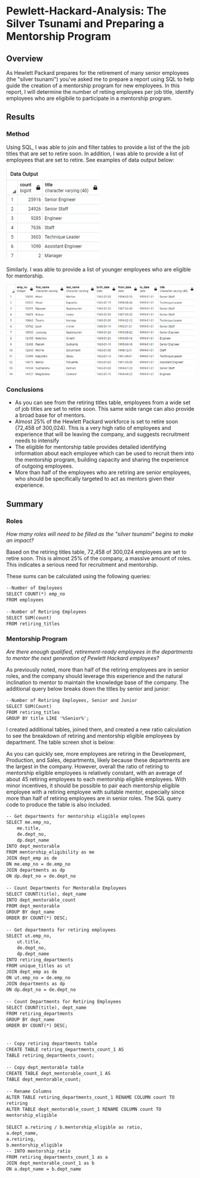 # Pewlett-Hackard-Analysis: The Silver Tsunami and Preparing a Mentorship  Program

## Overview

As Hewlett Packard prepares for the retirement of many senior employees (the "silver tsunami") you've asked me to prepare a report using SQL to help guide the creation of a mentorship program for new employees. In this report, I will determine the number of retiing employees per job title, identify employees who are eligibile to participate in a mentorship program.

## Results

### Method
Using SQL, I was able to join and filter tables to provide a list of the the job titles that are set to retire soon. In addition, I was able to provide a list of employees that are set to retire. See examples of data output below: 

![Retiring Titles](Images/retiring_titles_dataoutput.png)

Similarly. I was able to provide a list of younger employees who are eligible for mentorship.

![Eligible for Mentorship](Images/mentorship_eligibility_dataoutput.png)

### Conclusions
* As you can see from the retiring titles table, employees from a wide set of job titles are set to retire soon. This same wide range can also provide a broad base for of mentors.
* Almost 25% of the Hewlett Packard workforce is set to retire soon (72,458 of 300,024). This is a very high ratio of employees and experience that will be leaving the company, and suggests recruitment needs to intensify
* The eligible for mentorship table provides detailed identifying information about each employee which can be used to recruit them into the mentorship program, building capacity and sharing the experience of outgoing employees.
* More than half of the employees who are retiring are senior employees, who should be specifically targeted to act as mentors given their experience. 


## Summary

### Roles
_How many roles will need to be filled as the "silver tsunami" begins to make an impact?_

Based on the retiring titles table, 72,458 of 300,024 employees are set to retire soon. This is almost 25% of the company, a massive amount of roles. This indicates a serious need for recruitment and mentorship.

These sums can be calculated using the following queries:

```
--Number of Employees
SELECT COUNT(*) emp_no
FROM employees

--Number of Retiring Employees
SELECT SUM(count) 
FROM retiring_titles
```
### Mentorship Program

_Are there enough qualified, retirement-ready employees in the departments to mentor the next generation of Pewlett Hackard employees?_

As previously noted, more than half of the retiring employees are in senior roles, and the company should leverage this experience and the natural inclination to mentor to maintain the knowledge base of the company. The additional query below breaks down the titles by senior and junior:

```
--Number of Retiring Employees, Senior and Junior
SELECT SUM(Count) 
FROM retiring_titles
GROUP BY title LIKE '%Senior%';
```

I created additional tables, joined them, and created a new ratio calculation to see the breakdown of retiring and mentorship eligible employees by department. The table screen shot is below:


As you can quickly see, more employees are retiring in the Development, Production, and Sales, departments, likely because these departments are the largest in the company. However, overall the ratio of retiring to mentorship eligible employees is relatively constant, with an average of about 45 retiring employees to each mentorship eligible employees. With minor incentives, it should be possible to pair each mentorship eligible employee with a retiring employee with suitable mentor, especially since more than half of retiring employees are in senior roles. The SQL query code to produce the table is also included. 



```
-- Get departments for mentorship eligible employees
SELECT me.emp_no,
	me.title,
	de.dept_no,
	dp.dept_name
INTO dept_mentorable
FROM mentorship_eligibility as me
JOIN dept_emp as de
ON me.emp_no = de.emp_no
JOIN departments as dp
ON dp.dept_no = de.dept_no

-- Count Departments for Mentorable Employees
SELECT COUNT(title), dept_name
INTO dept_mentorable_count
FROM dept_mentorable
GROUP BY dept_name
ORDER BY COUNT(*) DESC;

-- Get departments for retiring employees
SELECT ut.emp_no,
	ut.title,
	de.dept_no,
	dp.dept_name
INTO retiring_departments
FROM unique_titles as ut
JOIN dept_emp as de
ON ut.emp_no = de.emp_no
JOIN departments as dp
ON dp.dept_no = de.dept_no

-- Count Departments for Retiring Employees
SELECT COUNT(title), dept_name
FROM retiring_departments
GROUP BY dept_name
ORDER BY COUNT(*) DESC;


-- Copy retiring departments table
CREATE TABLE retiring_departments_count_1 AS 
TABLE retiring_departments_count;

-- Copy dept_mentorable table
CREATE TABLE dept_mentorable_count_1 AS 
TABLE dept_mentorable_count;

-- Rename Columns
ALTER TABLE retiring_departments_count_1 RENAME COLUMN count TO retiring
ALTER TABLE dept_mentorable_count_1 RENAME COLUMN count TO mentorship_eligible

SELECT a.retiring / b.mentorship_eligible as ratio,
a.dept_name,
a.retiring,
b.mentorship_eligible
-- INTO mentorship_ratio
FROM retiring_departments_count_1 as a
JOIN dept_mentorable_count_1 as b
ON a.dept_name = b.dept_name
```




